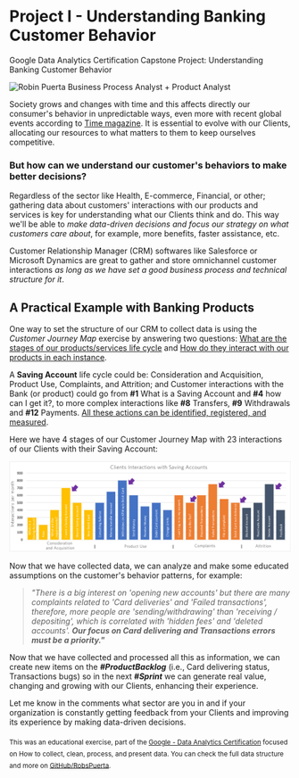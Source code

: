# Project I - Understanding Banking Customer Behavior
Google Data Analytics Certification Capstone Project: Understanding Banking Customer Behavior

<img src="https://github.com/robspuerta/Project-I-Understanding-Banking-Customer-Behavior/blob/main/Github%20repository%20banner.png" alt="Robin Puerta Business Process Analyst + Product Analyst">

Society grows and changes with time and this affects directly our consumer's behavior in unpredictable ways, even more with recent global events according to [Time magazine](https://time.com/5947302/covid-19-data/). It is essential to evolve with our Clients, allocating our resources to what matters to them to keep ourselves competitive. 

### But how can we understand our customer's behaviors to make better decisions?

Regardless of the sector like Health, E-commerce, Financial, or other; gathering data about customers' interactions with our products and services is key for understanding what our Clients think and do. This way we'll be able to *make data-driven decisions and focus our strategy on what customers care about*, for example, more benefits, faster assistance, etc. 

Customer Relationship Manager (CRM) softwares like Salesforce or Microsoft Dynamics are great to gather and store omnichannel customer interactions *as long as we have set a good business process and technical structure for it*.

## A Practical Example with Banking Products

One way to set the structure of our CRM to collect data is using the *Customer Journey Map* exercise by answering two questions: <ins>What are the stages of our products/services life cycle</ins> and <ins>How do they interact with our products in each instance</ins>.

A **Saving Account** life cycle could be: Consideration and Acquisition, Product Use, Complaints, and Attrition; and Customer interactions with the Bank (or product) could go from **#1** What is a Saving Account and **#4** how can I get it?, to more complex interactions like **#8** Transfers, **#9** Withdrawals and **#12** Payments. <ins>All these actions can be identified, registered, and measured</ins>. 

Here we have 4 stages of our Customer Journey Map with 23 interactions of our Clients with their Saving Account:

<img src="https://github.com/robspuerta/Project-I---Understanding-Banking-Customer-Behavior/blob/main/Customer%20Interactions%20-%20Robin%20Puerta.png" alt="Robin Puerta Business Process Analyst + Product Analyst"> 

Now that we have collected data, we can analyze and make some educated assumptions on the customer's behavior patterns, for example:

>*"There is a big interest on 'opening new accounts' but there are many complaints related to 'Card deliveries' and 'Failed transactions', therefore, more people are 'sending/withdrawing' than 'receiving / depositing',  which is correlated with 'hidden fees' and 'deleted accounts'.* 
***Our focus on Card delivering and Transactions errors must be a priority."***

Now that we have collected and processed all this as information, we can create new items on the ***#ProductBacklog*** (i.e., Card delivering status, Transactions bugs) so in the next ***#Sprint*** we can generate real value, changing and growing with our Clients, enhancing their experience.

Let me know in the comments what sector are you in and if your organization is constantly getting feedback from your Clients and improving its experience by making data-driven decisions.

<sub>This was an educational exercise, part of the [Google - Data Analytics Certification](https://www.linkedin.com/in/robin-puerta/) focused on How to collect, clean, process, and present data. You can check the full data structure and more on [GitHub/RobsPuerta](https://github.com/robspuerta/). </sub>
